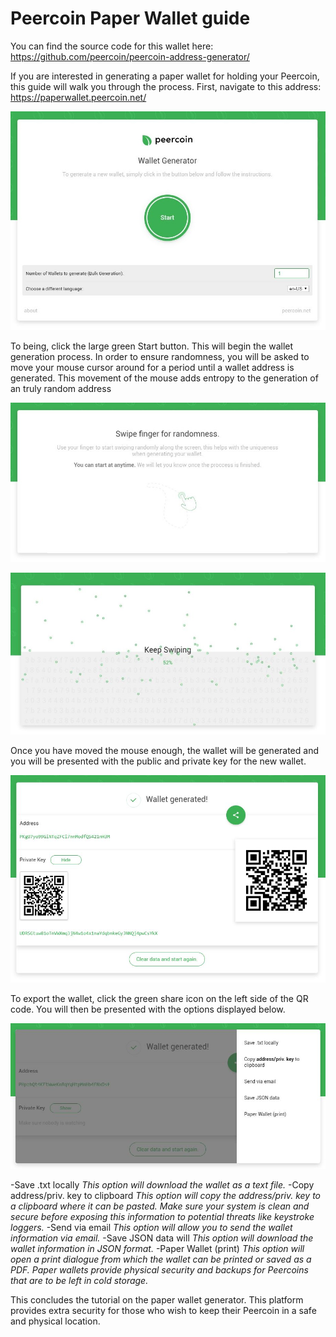 # Peercoin Paper Wallet guide

You can find the source code for this wallet here: https://github.com/peercoin/peercoin-address-generator/

If you are interested in generating a paper wallet for holding your Peercoin, this guide will walk you through the process.  First, navigate to this address: https://paperwallet.peercoin.net/

![Paper Wallet Home Screen](../img/paperwallet_mainscreen.JPG)

To being, click the large green Start button.  This will begin the wallet generation process.  In order to ensure randomness, you will be asked to move your mouse cursor around for a period until a wallet address is generated.  This movement of the mouse adds entropy to the generation of an truly random address

![Swipe finger for randomness](../img/paperwallet_random.JPG)

![Keep Swiping](../img/paperwallet_keepswiping.JPG)

Once you have moved the mouse enough, the wallet will be generated and you will be presented with the public and private key for the new wallet.

![Finished!](../img/paperwallet_finished.JPG)

To export the wallet, click the green share icon on the left side of the QR code.  You will then be presented with the options displayed below.

![Saving Options](../img/paperwallet_savingoptions.JPG)

-Save .txt locally
   *This option will download the wallet as a text file.*
-Copy address/priv. key to clipboard
   *This option will copy the address/priv. key to a clipboard where it can be pasted.  Make sure your system is clean and secure before exposing this information to potential threats like keystroke loggers.*
-Send via email
   *This option will allow you to send the wallet information via email.*
-Save JSON data will
   *This option will download the wallet information in JSON format.*
-Paper Wallet (print)
   *This option will open a print dialogue from which the wallet can be printed or saved as a PDF.  Paper wallets provide physical security and backups for Peercoins that are to be left in cold storage.*

This concludes the tutorial on the paper wallet generator.  This platform provides extra security for those who wish to keep their Peercoin in a safe and physical location.    
